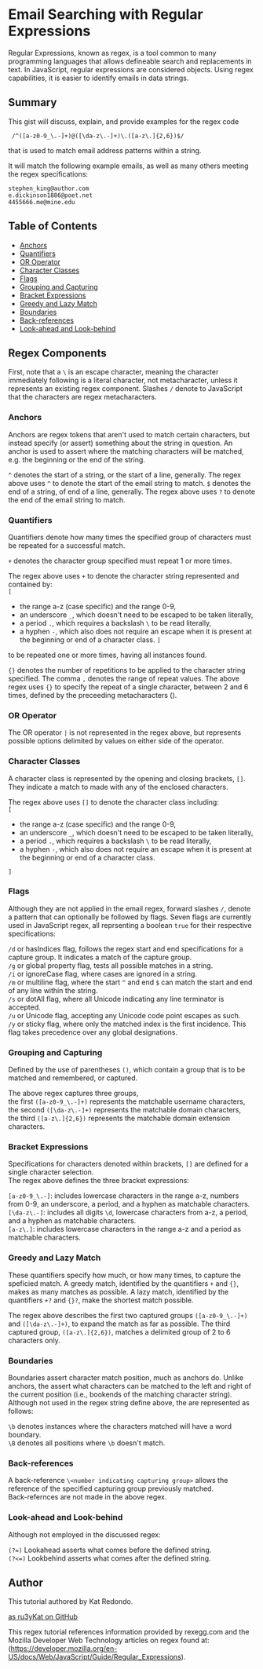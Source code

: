 # Email Searching with Regular Expressions

Regular Expressions, known as regex, is a tool common to many programming languages that allows defineable search and replacements in text. In JavaScript, regular expressions are considered objects. Using regex capabilities, it is easier to identify emails in data strings.

## Summary

This gist will discuss, explain, and provide examples for the regex code

```
 /^([a-z0-9_\.-]+)@([\da-z\.-]+)\.([a-z\.]{2,6})$/
```

that is used to match email address patterns within a string.

It will match the following example emails, as well as many others meeting the regex specifications:

```
stephen_king@author.com
e.dickinson1886@poet.net
4455666.me@mine.edu
```

## Table of Contents

- [Anchors](#anchors)
- [Quantifiers](#quantifiers)
- [OR Operator](#or-operator)
- [Character Classes](#character-classes)
- [Flags](#flags)
- [Grouping and Capturing](#grouping-and-capturing)
- [Bracket Expressions](#bracket-expressions)
- [Greedy and Lazy Match](#greedy-and-lazy-match)
- [Boundaries](#boundaries)
- [Back-references](#back-references)
- [Look-ahead and Look-behind](#look-ahead-and-look-behind)

## Regex Components

First, note that a `\` is an escape character, meaning the character immediately following is a literal character, not metacharacter, unless it represents an existing regex component. Slashes `/` denote to JavaScript that the characters are regex metacharacters.

### Anchors

Anchors are regex tokens that aren't used to match certain characters, but instead specify (or assert) something about the string in question. An anchor is used to assert where the matching characters will be matched, e.g. the beginning or the end of the string.

`^` denotes the start of a string, or the start of a line, generally. The regex above uses `^` to denote the start of the email string to match.
`$` denotes the end of a string, of end of a line, generally. The regex above uses `?` to denote the end of the email string to match.

### Quantifiers

Quantifiers denote how many times the specified group of characters must be repeated for a successful match.

`+` denotes the character group specified must repeat 1 or more times.

The regex above uses `+` to denote the character string represented and contained by:<br>
`[`

- the range a-z (case specific) and the range 0-9,
- an underscore `_`, which doesn't need to be escaped to be taken literally,
- a period `.`, which requires a backslash `\` to be read literally,
- a hyphen `-`, which also does not require an escape when it is present at the beginning or end of a character class.
  `]`

to be repeated one or more times, having all instances found.

`{}` denotes the number of repetitions to be applied to the character string specified. The comma `,` denotes the range of repeat values.
The above regex uses `{}` to specify the repeat of a single character, between 2 and 6 times, defined by the preceeding metacharacters ().

### OR Operator

The OR operator `|` is not represented in the regex above, but represents possible options delimited by values on either side of the operator.

### Character Classes

A character class is represented by the opening and closing brackets, `[]`. They indicate a match to made with any of the enclosed characters.

The regex above uses `[]` to denote the character class including:<br>
`[`

- the range a-z (case specific) and the range 0-9,
- an underscore `_`, which doesn't need to be escaped to be taken literally,
- a period `.`, which requires a backslash `\` to be read literally,
- a hyphen `-`, which also does not require an escape when it is present at the beginning or end of a character class.

`]`

### Flags

Although they are not applied in the email regex, forward slashes `/`, denote a pattern that can optionally be followed by flags. Seven flags are currently used in JavaScript regex, all reprsenting a boolean `true` for their respective specifications:

`/d` or hasIndices flag, follows the regex start and end specifications for a capture group. It indicates a match of the capture group.<br>
`/g` or global property flag, tests all possible matches in a string.<br>
`/i` or ignoreCase flag, where cases are ignored in a string.<br>
`/m` or multiline flag, where the start `^` and end `$` can match the start and end of any line within the string.<br>
`/s` or dotAll flag, where all Unicode indicating any line terminator is accepted.<br>
`/u` or Unicode flag, accepting any Unicode code point escapes as such.<br>
`/y` or sticky flag, where only the matched index is the first incidence. This flag takes precedence over any global designations.<br>

### Grouping and Capturing

Defined by the use of parentheses `()`, which contain a group that is to be matched and remembered, or captured.

The above regex captures three groups,<br>the first `([a-z0-9_\.-]+)` represents the matchable username characters,<br>the second `([\da-z\.-]+)` represents the matchable domain characters,<br>the third `([a-z\.]{2,6})` represents the matchable domain extension characters.

### Bracket Expressions

Specifications for characters denoted within brackets, `[]` are defined for a single character selection.<br>
The regex above defines the three bracket expressions:<br>

`[a-z0-9_\.-]`: includes lowercase characters in the range a-z, numbers from 0-9, an underscore, a period, and a hyphen as matchable characters.<br>
`[\da-z\.-]`: includes all digits `\d`, lowercase characters from a-z, a period, and a hyphen as matchable characters.<br>
`[a-z\.]`: includes lowercase characters in the range a-z and a period as matchable characters.<br>

### Greedy and Lazy Match

These quantifiers specify how much, or how many times, to capture the speficied match. A greedy match, identified by the quantifiers `+` and `{}`, makes as many matches as possible. A lazy match, identified by the quantifiers `+?` and `{}?`, make the shortest match possible.

The regex above describes the first two captured groups `([a-z0-9_\.-]+)` and `([\da-z\.-]+)`, to expand the match as far as possible. The third captured group, `([a-z\.]{2,6})`, matches a delimited group of 2 to 6 characters only.

### Boundaries

Boundaries assert character match position, much as anchors do. Unlike anchors, the assert what characters can be matched to the left and right of the current position (i.e., bookends of the matching character string).<br>Although not used in the regex string define above, the are represented as follows:<br>

`\b` denotes instances where the characters matched will have a word boundary.<br>
`\B` denotes all positions where `\b` doesn't match.<br>

### Back-references

A back-reference `\<number indicating capturing group>` allows the reference of the specified capturing group previously matched.<br>
Back-refernces are not made in the above regex.

### Look-ahead and Look-behind

Although not employed in the discussed regex:<br>

`(?=)` Lookahead asserts what comes before the defined string.<br>
`(?<=)` Lookbehind asserts what comes after the defined string.<br>

## Author

This tutorial authored by Kat Redondo.

[as ru3yKat on GitHub](https://github.com/RU3YKat)

This regex tutorial references information provided by rexegg.com and the Mozilla Developer Web Technology articles on regex found at: (https://developer.mozilla.org/en-US/docs/Web/JavaScript/Guide/Regular_Expressions).
